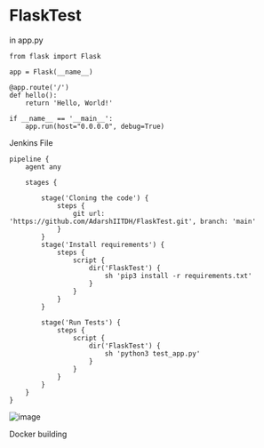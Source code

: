 # FlaskTest

in app.py 
```
from flask import Flask

app = Flask(__name__)

@app.route('/')
def hello():
    return 'Hello, World!'

if __name__ == '__main__':
    app.run(host="0.0.0.0", debug=True)
```

Jenkins File

```
pipeline {
    agent any

    stages {

        stage('Cloning the code') {
            steps {
                git url: 'https://github.com/AdarshIITDH/FlaskTest.git', branch: 'main'
            }
        }
        stage('Install requirements') {
            steps {
                script {
                    dir('FlaskTest') {
                        sh 'pip3 install -r requirements.txt'
                    }
                }
            }
        }

        stage('Run Tests') {
            steps {
                script {
                    dir('FlaskTest') {
                        sh 'python3 test_app.py'
                    }
                }
            }
        }
    }
}

```
![image](https://github.com/AdarshIITDH/FlaskTest/assets/60352729/a0e66ab3-ce21-40e4-ab99-e562f6c9c039)

Docker building

```


```





